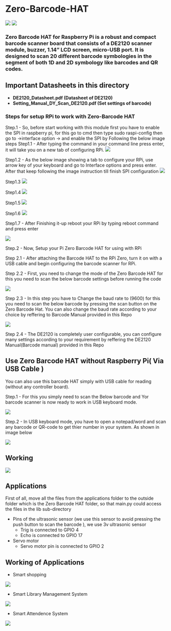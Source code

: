 # Zero-Barcode-HAT

<img src= "https://github.com/sbcshop/Zero-Barcode-Hat/blob/main/images/img2.JPG" />
<img src= "https://github.com/sbcshop/Zero-Barcode-Hat/blob/main/images/img1.JPG" />

### Zero Barcode HAT for Raspberry Pi is a robust and compact barcode scanner board that consists of a DE2120 scanner module, buzzer, 1.14” LCD screen, micro-USB port. It is designed to scan 20 different barcode symbologies in the segment of both 1D and 2D symbology like barcodes and QR codes.

## Important Datasheets in this directory 
  * **DE2120_Datasheet.pdf (Datasheet of DE2120)**
  * **Setting_Manual_DY_Scan_DE2120.pdf (Set settings of barcode)**
  
  
### Steps for setup RPi to work with Zero-Barcode HAT

Step.1 - So, before start working with this module first you have to enable the SPI in raspberry pi, for this go to cmd then type sudo raspi-config then go to ->interface option -> and enable the SPI by Following the below image steps
 Step1.1 - After typing the command in your command line press enter, it will take you on a new tab of configuring RPi.
<img src= "https://github.com/sbcshop/Zero-Barcode-Hat/blob/main/images/SC1.PNG" /> 

Step1.2 - As the below image showing a tab to configure your RPi, use arrow key of your keyboard and go to Interface options and press enter. After that keep following the image instruction till finish SPI configuration 
<img src= "https://github.com/sbcshop/Zero-Barcode-Hat/blob/main/images/SC2.PNG" /> 

Step1.3
<img src= "https://github.com/sbcshop/Zero-Barcode-Hat/blob/main/images/SC3.PNG" /> 

Step1.4 
<img src= "https://github.com/sbcshop/Zero-Barcode-Hat/blob/main/images/SC4.PNG" /> 

Step1.5 
<img src= "https://github.com/sbcshop/Zero-Barcode-Hat/blob/main/images/SC5.PNG" /> 

Step1.6
<img src= "https://github.com/sbcshop/Zero-Barcode-Hat/blob/main/images/SC6.PNG" /> 

Step1.7 - After Finishing it-up reboot your RPi by typing reboot command and press enter

<img src= "https://github.com/sbcshop/Zero-Barcode-Hat/blob/main/images/SC7.PNG" /> 

Step.2 - Now, Setup your Pi Zero Barcode HAT for using with RPi

Step 2.1 - After attaching the Barcode HAT to the RPi Zero, turn it on with a USB cable and begin configuring the barcode scanner for RPi. 

Step 2.2 - First, you need to change the mode of the Zero Barcode HAT for this you need to scan the below barcode settings before running the code
  
<img src= "https://github.com/sbcshop/Pi-Barcode-HAT/blob/main/images/ttl_rs232.JPG" />
   
Step 2.3 - In this step you have to Change the baud rate to (9600) for this you need to scan the below barcode by pressing the scan button on the Zero Barcode Hat.    You can also change the baud rate according to your choice by reffering to Barcode Manual provided in this Repo
   
 <img src= "https://github.com/sbcshop/Pi-Barcode-HAT/blob/main/images/baudrate.JPG" />

Step 2.4 - The DE2120 is completely user configurable, you can configure many settings according to your requirement by reffering the DE2120 Manual(Barcode manual) provided in this Repo

## Use Zero Barcode HAT without Raspberry Pi( Via USB Cable )
You can also use this barcode HAT simply with USB cable for reading (without any controller board). 

Step.1 - For this you simply need to scan the Below barcode and Yor barcode scanner is now ready to work in USB keyboard mode.

<img src= "https://github.com/sbcshop/Pi-Barcode-HAT/blob/main/images/img7.JPG" />
  
Step.2 - In USB keyboard mode, you have to open a notepad/word and scan any barcode or QR-code to get thier number in your system. As shown in image below

<img src= "https://github.com/sbcshop/Pi-Barcode-HAT/blob/main/images/SC.JPG" />


## Working
<img src= "https://github.com/sbcshop/Zero-Barcode-Hat/blob/main/images/img6.png" />

## Applications
First of all, move all the files from the applications folder to the outside folder which is the Zero Barcode HAT folder, so that main.py could access the files in the lib sub-directory
* Pins of the ultrasonic sensor (we use this sensor to avoid pressing the push button to scan the barcode ), we use 3v ultrasonic sensor
   * Trig is connected to GPIO 4
   * Echo is connected to GPIO 17
* Servo motor
   * Servo motor pin is connected to GPIO 2

## Working of Applications 
  * Smart shopping
  <img src= "https://github.com/sbcshop/Zero-Barcode-Hat/blob/main/images/img1.png" />
  
  * Smart Library Management System
  <img src= "https://github.com/sbcshop/Zero-Barcode-Hat/blob/main/images/img4.png" />
  
  * Smart Attendence System
  <img src= "https://github.com/sbcshop/Zero-Barcode-Hat/blob/main/images/img2.png" />

   


